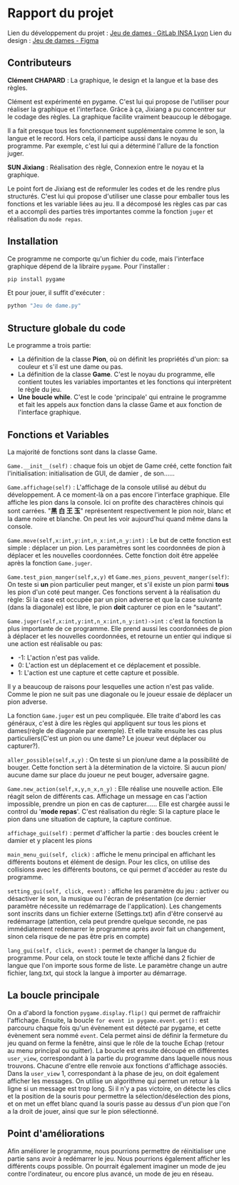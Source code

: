 # Rapport du projet

Lien du développement du projet : [Jeu de dames · GitLab INSA Lyon](https://gitlab.insa-lyon.fr/kloumida/jeu-de-dames)
Lien du design : [Jeu de dames - Figma](https://www.figma.com/file/m8VwZRUorLVr325wRjFDpI/Jeu-de-dame?node-id=0%3A1)

## Contributeurs

**Clément CHAPARD** : La graphique, le design et la langue et la base des règles.

Clément est expérimenté en pygame. C'est lui qui propose de l'utiliser pour réaliser la graphique et l'interface. Grâce à ça, Jixiang a pu concentrer sur le codage des règles. La graphique facilite vraiment beaucoup le débogage. 

Il a fait presque tous les fonctionnement supplémentaire comme le son, la langue et le record. Hors cela, il participe aussi dans le noyau du programme. Par exemple, c'est lui qui a déterminé l'allure de la fonction juger.

**SUN Jixiang** : Réalisation des règle, Connexion entre le noyau et la graphique.

Le point fort de Jixiang est de reformuler les codes et de les rendre plus structurés. C'est lui qui propose d'utiliser une classe pour emballer tous les fonctions et les variable liées au jeu. Il a décomposé les règles cas par cas et a accompli des parties très importantes comme la fonction `juger` et réalisation du `mode repas`.

## Installation

Ce programme ne comporte qu'un fichier du code, mais l'interface graphique dépend de la libraire `pygame`. Pour l'installer :

```bash
pip install pygame
```

Et pour jouer, il suffit d'exécuter :

```bash
python "Jeu de dame.py"
```

## Structure globale du code

Le programme a trois partie: 

* La définition de la classe **Pion**, où on définit les propriétés d'un pion: sa couleur et s'il est une dame ou pas.
* La définition de la classe **Game**. C'est le noyau du programme, elle contient toutes les variables importantes et les fonctions qui interprètent le règle du jeu.
* **Une boucle while**. C'est le code 'principale' qui entraine le programme et fait les appels aux fonction dans la classe Game et aux fonction de l'interface graphique.

## Fonctions et Variables

La majorité de fonctions sont dans la classe Game.

`Game.__init__(self)` : chaque fois un objet de Game créé, cette fonction fait l'initialisation: initialisation de GUI, de damier , de son......

`Game.affichage(self)` : L'affichage de la console utilisé au début du développement. A ce moment-là on a pas encore l'interface graphique. Elle affiche les pion dans la console. Ici on profite des charactères chinois qui sont carrées. "**黑 白 王 玉**" représentent respectivement le pion noir, blanc et la dame noire et blanche. On peut les voir aujourd'hui quand même dans la console.

`Game.move(self,x:int,y:int,n_x:int,n_y:int)` : Le but de cette fonction est simple : déplacer un pion. Les paramètres sont les coordonnées de pion à déplacer et les nouvelles coordonnées. Cette fonction doit être appelée après la fonction `Game.juger`.

`Game.test_pion_manger(self,x,y)` et `Game.mes_pions_peuvent_manger(self)`: On teste si **un** pion particulier peut manger, et s'il existe un pion parmi **tous** les pion d'un coté peut manger. Ces fonctions servent à la réalisation du règle: Si la case est occupée par un pion adverse et que la case suivante (dans la diagonale) est libre, le pion **doit** capturer ce pion en le “sautant”. 

`Game.juger(self,x:int,y:int,n_x:int,n_y:int)->int` : c'est la fonction la plus importante de ce programme. Elle prend aussi les coordonnées de pion à déplacer et les nouvelles coordonnées, et retourne un entier qui indique si une action est réalisable ou pas:

* -1: L'action n'est pas valide.
* 0: L'action est un déplacement et ce déplacement et possible.
* 1: L'action est une capture et cette capture et possible.

Il y a beaucoup de raisons pour lesquelles une action n'est pas valide. Comme le pion ne suit pas une diagonale ou le joueur essaie de déplacer un pion adverse. 

La fonction `Game.juger` est un peu compliquée. Elle traite d'abord les cas généraux, c'est à dire les règles qui appliquent sur tous les pions et dames(règle de diagonale par exemple). Et elle traite ensuite les cas plus particuliers(C'est un pion ou une dame? Le joueur veut déplacer ou capturer?).

`aller_possible(self,x,y)` : On teste si un pion/une dame a la possibilité de bouger. Cette fonction sert à la détermination de la victoire. Si aucun pion/ aucune dame sur place du joueur ne peut bouger, adversaire gagne.

`Game.new_action(self,x,y,n_x,n_y)` : Elle réalise une nouvelle action. Elle réagit selon de différents cas. Affichage un message en cas l'action impossible, prendre un pion en cas de capturer...... Elle est chargée aussi le control du '**mode repas**'. C'est réalisation du règle: Si la capture place le pion dans une situation de capture, la capture continue.

`affichage_gui(self)` : permet d'afficher la partie : des boucles créent le damier et y placent les pions

`main_menu_gui(self, click)` : affiche le menu principal en affichant les différents boutons et élément de design. Pour les clics, on utilise des collisions avec les différents boutons, ce qui permet d'accéder au reste du programme.

`setting_gui(self, click, event)` : affiche les paramètre du jeu : activer ou désactiver le son, la musique ou l'écran de présentation (ce dernier paramètre nécessite un redémarrage de l'application). Les changements sont inscrits dans un fichier externe (Settings.txt) afin d'être conservé au redémarrage (attention, cela peut prendre quelque seconde, ne pas immédiatement redemarrer le programme après avoir fait un changement, sinon cela risque de ne pas être pris en compte)

`lang_gui(self, click, event)` : permet de changer la langue du programme. Pour cela, on stock toute le texte affiché dans 2 fichier de langue que l'on importe sous forme de liste. Le paramètre change un autre fichier, lang.txt, qui stock la langue à importer au démarrage.

## La boucle principale

On a d'abord la fonction `pygame.display.flip()` qui permet de raffraichir l'affichage.
Ensuite, la boucle `for event in pygame.event.get():` est parcouru chaque fois qu'un évènement est détecté par pygame, et cette évènement sera nommé `event`.
Cela permet ainsi de définir la fermeture du jeu quand on ferme la fenêtre, ainsi que le rôle de la touche Echap (retour au menu principal ou quitter).
La boucle est ensuite découpé en différentes `user_view`, correspondant à la partie du programme dans laquelle nous nous trouvons.
Chacune d'entre elle renvoie aux fonctions d'affichage associés. Dans la `user_view` 1, correspondant à la phase de jeu, on doit également afficher les messages. On utilise un algorithme qui permet un retour à la ligne si un message est trop long. Si il n'y a pas victoire, on détecte les clics et la position de la souris pour permettre la sélection/désélection des pions, et on met un effet blanc quand la souris passe au dessus d'un pion que l'on a la droit de jouer, ainsi que sur le pion sélectionné.

## Point d'améliorations

Afin améliorer le programme, nous pourrions permettre de réinitialiser une partie sans avoir à redémarrer le jeu. Nous pourrions également afficher les différents coups possible. On pourrait également imaginer un mode de jeu contre l'ordinateur, ou encore plus avancé, un mode de jeu en réseau.
